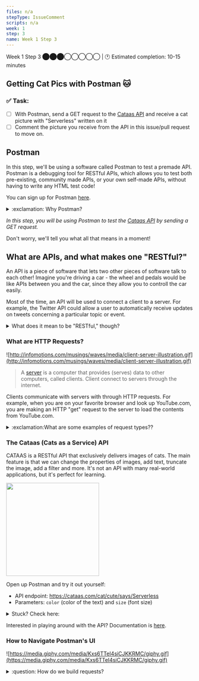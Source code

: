 ```yaml
---
files: n/a
stepType: IssueComment
scripts: n/a
week: 1
step: 3
name: Week 1 Step 3
---
```


Week 1 Step 3 ⬤⬤⬤◯◯◯◯◯ | 🕐 Estimated completion: 10-15 minutes

## Getting Cat Pics with Postman 🐱
### ✅  Task:

- [ ]  With Postman, send a GET request to the [Cataas API](cataas.com)  and receive a cat picture with "Serverless" written on it 
- [ ]  Comment the picture you receive from the API in this issue/pull request to move on.

## Postman
In this step, we'll be using a software called Postman to test a premade API. Postman is a debugging tool for RESTful APIs, which allows you to test both pre-existing, community made APIs, or your own self-made APIs, without having to write any HTML test code!

You can sign up for Postman [here](https://www.postman.com/).
<details>
<summary>:exclamation: Why Postman?</summary>
</br>

While VS Code has its own [REST Client](https://marketplace.visualstudio.com/items?itemName=humao.rest-client) extension, Postman is an industry-standard tool that would be advantageous to learn in the case that you don't have access to a built-in debugging tool for REST APIs. We are using the online version to save space, but there is also a desktop version that you can download using [this link](https://www.postman.com/downloads/). If you would like, feel free to use VS Code's extension instead of Postman.
<br>
</details>

*In this step, you will be using Postman to test the [Cataas API](cataas.com) by sending a GET request.*

Don't worry, we'll tell you what all that means in a moment!

## What are APIs, and what makes one "RESTful?"

An API is a piece of software that lets two other pieces of software talk to each other! Imagine you're driving a car - the wheel and pedals would be like APIs between you and the car, since they allow you to controll the car easily.

Most of the time, an API will be used to connect a client to a server. For example, the Twitter API could allow a user to automatically receive updates on tweets concerning a particular topic or event.
<details>
<summary> What does it mean to be "RESTful," though? </summary>

A "RESTful" API is an API that follows a few different rules/coding practices which the software industry has decided to call "restful." Any API that follows these 5 rules is, by definition, RESTful. 

**You don't need to worry about the 5 rules**, but if you're curious...

1. Internally, the API should keep the things the user does and the things the server does separate.
2. The server shouldn't ever need to store the user's data to function.
3. All output data from the API should mark itself as either "cacheable" or "non-cacheable" (cacheable data can be stored and reused later by the user, while non-cacheable data should be discarded and recomputed by the API every time).
4. The user shouldn't be able to tell whether or not they're communicating with the API's server, or an intermediary server.
5. The interface of the API should conform to a few agreed-upon conventions (that we won't be going over here).
</details>

### What are HTTP Requests?
![http://infomotions.com/musings/waves/media/client-server-illustration.gif](http://infomotions.com/musings/waves/media/client-server-illustration.gif)

> A [server](https://www.infotech.co.uk/blog/it-infrastructure-what-does-a-server-actually-do) is a computer that provides (serves) data to other computers, called clients. Client connect to servers through the internet.

Clients communicate with servers with through HTTP requests. For example, when you are on your favorite browser and look up YouTube.com, you are making an HTTP "get" request to the server to load the contents from YouTube.com.

<details>
<summary>:exclamation:What are some examples of request types??</summary>
</br>

Below are some of the most common HTTP requests. Read through each one, and try to get familiar with their functions!

**Get Request**: gets data from a server (hence the name). The data we want is specified using a URL we call a Request URL. In this case, you will use a Get Request URL from the Catass API to receive a cat picture.

**Post Request**: used to send data to a server, to create or update a resource. The information submitted to the server is archived in the request body of the HTTP request. This is often used to send user-generated data to a server. An example could be uploading a picture to a Post URL.

**Put Request**: similar to a Post Request, but a put request will always have the same result every time you use one, whereas a post request might not. We call this property "idempotency."

**Delete Request**: used to delete resources indicated by the URL and will remove the targeted resources.

</details>


### The Cataas (Cats as a Service) API
CATAAS is a RESTful API that exclusively delivers images of cats. The main feature is that we can change the properties of images, add text, truncate the image, add a filter and more. It's not an API with many real-world applications, but it's perfect for learning.

<img src="https://cataas.com/cat/says/hello%20world!" height="250" width="250">

Open up Postman and try it out yourself:
* API endpoint: https://cataas.com/cat/cute/says/Serverless
* Parameters: `color` (color of the text) and `size` (font size)

<details>
<summary>Stuck? Check here:</summary>
<br>

1. **Specifying the API Endpoint:** Enter https://cataas.com/cat/cute/says/Serverless, which is the API endpoint, into the text box next to GET

![image](https://user-images.githubusercontent.com/69332964/98034882-ad787100-1de5-11eb-83fd-9cb73f78beae.png)

2. **Setting Parameters:** Click on "Params" and enter `color` into Key and the color you want (eg. blue) into Value. Enter `size` into the next Key row and a number (eg. 50) into Value.
> **Note on parameters:** 
> * the `size` parameter refers to the font size of your caption. It has a limit at around 1,200.
> * Colors are pretty hit or miss; since the Cat API is on the web, but it generally adheres to HTML color names. Expect values such as "blue, green, yellow" to work.
> * The API can take very large words as input for the caption, however only **34** characters can be seen on the picture at one time .
3. **Click `Send` to get your cat picture**
    <br><br/>
    </details>

Interested in playing around with the API? Documentation is [here](https://cataas.com/#/).


### How to Navigate Postman's UI
![https://media.giphy.com/media/Kxs6TTeI4siCJKKRMC/giphy.gif](https://media.giphy.com/media/Kxs6TTeI4siCJKKRMC/giphy.gif)

<details>
  <summary>:question: How do we build requests?</summary>

  The [Postman documentation](https://learning.postman.com/docs/sending-requests/requests/) covers:
  * Creating requests
  * Adding request detail
  * Setting request URLs
  * Selecting request methods
  * Sending parameters
  * Sending body data
  * Authenticating requests
  * Configuring request headers
</details>
